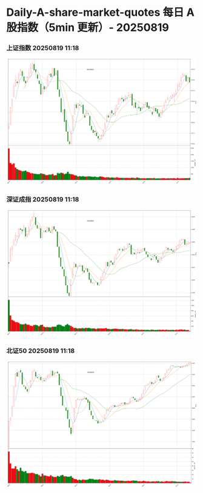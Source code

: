 
# Daily-A-share-market-quotes 每日 A 股指数（5min 更新）- 20250819

### 上证指数 20250819 11:18
![](./fig/2025/8/20250819-sh000001.png)

### 深证成指 20250819 11:18
![](./fig/2025/8/20250819-sz399001.png)

### 北证50 20250819 11:18
![](./fig/2025/8/20250819-bj899050.png)
